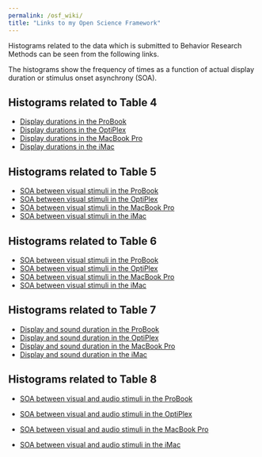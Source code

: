 ```yaml
---
permalink: /osf_wiki/
title: "Links to my Open Science Framework"
---
```


Histograms related to the data which is submitted to Behavior Research Methods can be seen from the following links.

The histograms show the frequency of times as a function of actual display duration or stimulus onset asynchrony (SOA). 

## Histograms related to Table 4

 - [Display durations in the ProBook][1]
 - [Display durations in the OptiPlex][2]
 - [Display durations in the MacBook Pro][3]
 - [Display durations in the iMac][4]

## Histograms related to Table 5

- [SOA between visual stimuli in the ProBook][5]
- [SOA between visual stimuli in the OptiPlex][6]
- [SOA between visual stimuli in the MacBook Pro][7]
- [SOA between visual stimuli in the iMac][8]

## Histograms related to Table 6

- [SOA between visual stimuli in the ProBook][9]
- [SOA between visual stimuli in the OptiPlex][10]
- [SOA between visual stimuli in the MacBook Pro][11]
- [SOA between visual stimuli in the iMac][12]

## Histograms related to Table 7

- [Display and sound duration in the ProBook][13]
- [Display and sound duration in the OptiPlex][14]
- [Display and sound duration in the MacBook Pro][15]
- [Display and sound duration in the iMac][16]

## Histograms related to Table 8

- [SOA between visual and audio stimuli in the ProBook][17]
- [SOA between visual and audio stimuli in the OptiPlex][18]
- [SOA between visual and audio stimuli in the MacBook Pro][19]
- [SOA between visual and audio stimuli in the iMac][20]


  [1]: http://www.hes.kyushu-u.ac.jp/~kurokid/histograms/Study1_Duration_ProBook.html
  [2]: http://www.hes.kyushu-u.ac.jp/~kurokid/histograms/Study1_Duration_OptiPlex.html
  [3]: http://www.hes.kyushu-u.ac.jp/~kurokid/histograms/Study1_Duration_MacBookPro.html
  [4]: http://www.hes.kyushu-u.ac.jp/~kurokid/histograms/Study1_Duration_iMac.html
  [5]: http://www.hes.kyushu-u.ac.jp/~kurokid/histograms/Study1_SOA1_ProBook.html
  [6]: http://www.hes.kyushu-u.ac.jp/~kurokid/histograms/Study1_SOA1_OptiPlex.html
  [7]: http://www.hes.kyushu-u.ac.jp/~kurokid/histograms/Study1_SOA1_MacBookPro.html
  [8]: http://www.hes.kyushu-u.ac.jp/~kurokid/histograms/Study1_SOA1_iMac.html
  [9]: http://www.hes.kyushu-u.ac.jp/~kurokid/histograms/Study1_SOA2_ProBook.html
  [10]: http://www.hes.kyushu-u.ac.jp/~kurokid/histograms/Study1_SOA2_OptiPlex.html
  [11]: http://www.hes.kyushu-u.ac.jp/~kurokid/histograms/Study1_SOA2_MacBookPro.html
  [12]: http://www.hes.kyushu-u.ac.jp/~kurokid/histograms/Study1_SOA2_iMac.html
  [13]: http://www.hes.kyushu-u.ac.jp/~kurokid/histograms/Study2_Duration_ProBook.html
  [14]: http://www.hes.kyushu-u.ac.jp/~kurokid/histograms/Study2_Duration_OptiPlex.html
  [15]: http://www.hes.kyushu-u.ac.jp/~kurokid/histograms/Study2_Duration_MacBookPro.html
  [16]: http://www.hes.kyushu-u.ac.jp/~kurokid/histograms/Study2_Duration_iMac.html
  [17]: http://www.hes.kyushu-u.ac.jp/~kurokid/histograms/Study2_SOA_ProBook.html
  [18]: http://www.hes.kyushu-u.ac.jp/~kurokid/histograms/Study2_SOA_OptiPlex.html
  [19]: http://www.hes.kyushu-u.ac.jp/~kurokid/histograms/Study2_SOA_MacBookPro.html
  [20]: http://www.hes.kyushu-u.ac.jp/~kurokid/histograms/Study2_SOA_iMac.html